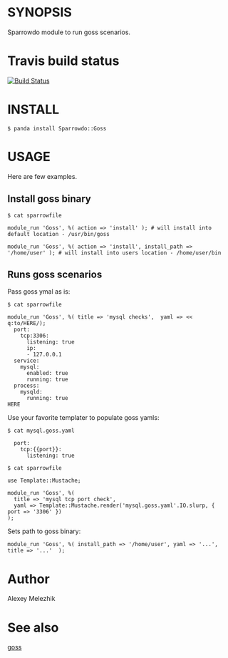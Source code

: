 # SYNOPSIS

Sparrowdo module to run goss scenarios.

# Travis build status

[![Build Status](https://travis-ci.org/melezhik/sparrowdo-goss.svg)](https://travis-ci.org/melezhik/sparrowdo-goss)


# INSTALL

    $ panda install Sparrowdo::Goss

# USAGE

Here are few examples.

## Install goss binary

    $ cat sparrowfile

    module_run 'Goss', %( action => 'install' ); # will install into default location - /usr/bin/goss

    module_run 'Goss', %( action => 'install', install_path => '/home/user' ); # will install into users location - /home/user/bin

## Runs goss scenarios

Pass goss ymal as is:

    $ cat sparrowfile

    module_run 'Goss', %( title => 'mysql checks',  yaml => << q:to/HERE/);
      port:
        tcp:3306:
          listening: true
          ip:
          - 127.0.0.1
      service:
        mysql:
          enabled: true
          running: true
      process:
        mysqld:
          running: true
    HERE


Use your favorite templater to populate goss yamls:

    $ cat mysql.goss.yaml

      port:
        tcp:{{port}}:
          listening: true

    $ cat sparrowfile

    use Template::Mustache;

    module_run 'Goss', %( 
      title => 'mysql tcp port check',  
      yaml => Template::Mustache.render('mysql.goss.yaml'.IO.slurp, {  port => '3306' })
    );


Sets path to goss binary:

    module_run 'Goss', %( install_path => '/home/user', yaml => '...', title => '...'  );

# Author

Alexey Melezhik

# See also

[goss](https://github.com/aelsabbahy/goss)


